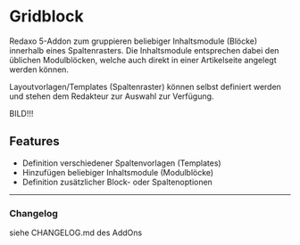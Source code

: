 ﻿Gridblock
=========

Redaxo 5-Addon zum gruppieren beliebiger Inhaltsmodule (Blöcke) innerhalb eines Spaltenrasters.
Die Inhaltsmodule entsprechen dabei den üblichen Modulblöcken, welche auch direkt in einer Artikelseite angelegt werden können.

Layoutvorlagen/Templates (Spaltenraster) können selbst definiert werden und stehen dem Redakteur zur Auswahl zur Verfügung.


BILD!!!

Features
--------
- Definition verschiedener Spaltenvorlagen (Templates)
- Hinzufügen beliebiger Inhaltsmodule (Modulblöcke)
- Definition zusätzlicher Block- oder Spaltenoptionen

-----

### Changelog
siehe CHANGELOG.md des AddOns
